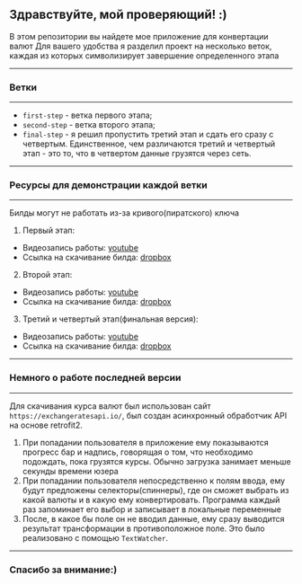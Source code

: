 Здравствуйте, мой проверяющий! :)
---
В этом репозитории вы найдете мое приложение для конвертации валют
Для вашего удобства я разделил проект на несколько веток, каждая из которых символизирует завершение определенного этапа


---------
### Ветки
----------

 - `first-step` - ветка первого этапа;
 - `second-step` - ветка второго этапа;
 - `final-step` - я решил пропустить третий этап и сдать его сразу с четвертым. Единственное, чем различаются третий и четвертый этап - это то, что в четвертом данные грузятся через сеть.

 ---
 ### Ресурсы для демонстрации каждой ветки
 ---

 Билды могут не работать из-за кривого(пиратского) ключа

 1) Первый этап:
 - Видеозапись работы: [youtube](https://youtu.be/b5J12hyCSwE)
 - Ссылка на скачивание билда: [dropbox](https://www.dropbox.com/s/kjpjba2fug470me/first.apk?dl=0)
 2) Второй этап:
 - Видеозапись работы: [youtube](https://youtu.be/7JIKvgRF7fM)
 - Ссылка на скачивание билда: [dropbox](https://www.dropbox.com/s/w3ja5hrk4k2cz6j/second.apk?dl=0)
 3) Третий и четвертый этап(финальная версия):
 - Видеозапись работы: [youtube](https://youtu.be/H-m1XdI0ATQ)
 - Ссылка на скачивание билда: [dropbox](https://www.dropbox.com/s/j58t7m65okit08q/final.apk?dl=0)
 ---
 ### Немного о работе последней версии
 ---
 Для скачивания курса валют был использован сайт `https://exchangeratesapi.io/`, был создан асинхронный обработчик API на основе retrofit2.
 1) При попадании пользователя в приложение ему показываются прогресс бар и надпись, говорящая о том, что необходимо подождать, пока грузятся курсы. Обычно загрузка занимает меньше секунды времени юзера
 2) При попадании пользователя непосредственно к полям ввода, ему будут предложены селекторы(спиннеры), где он сможет выбрать из какой валюты и в какую ему конвертировать. Программа каждый раз запоминает его выбор и записывает в локальные переменные
 3) После, в какое бы поле он не вводил данные, ему сразу выводится результат трансформации в противоположное поле. Это было реализовано с помощью `TextWatcher`.

---
### Спасибо за внимание:)